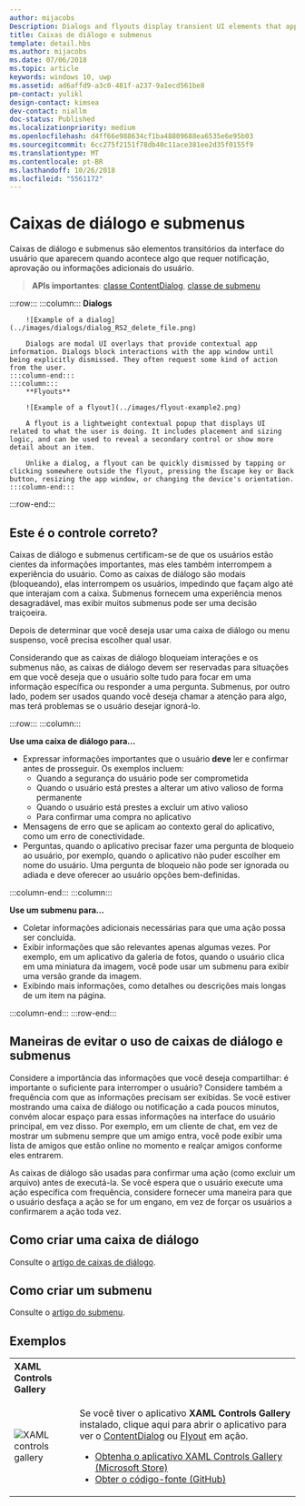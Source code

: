 ```yaml
---
author: mijacobs
Description: Dialogs and flyouts display transient UI elements that appear when the user requests them or when something happens that requires notification or approval.
title: Caixas de diálogo e submenus
template: detail.hbs
ms.author: mijacobs
ms.date: 07/06/2018
ms.topic: article
keywords: windows 10, uwp
ms.assetid: ad6affd9-a3c0-481f-a237-9a1ecd561be8
pm-contact: yulikl
design-contact: kimsea
dev-contact: niallm
doc-status: Published
ms.localizationpriority: medium
ms.openlocfilehash: d4ff66e988634cf1ba48809688ea6535e6e95b03
ms.sourcegitcommit: 6cc275f2151f78db40c11ace381ee2d35f0155f9
ms.translationtype: MT
ms.contentlocale: pt-BR
ms.lasthandoff: 10/26/2018
ms.locfileid: "5561172"
---
```

# <a name="dialogs-and-flyouts"></a>Caixas de diálogo e submenus



Caixas de diálogo e submenus são elementos transitórios da interface do usuário que aparecem quando acontece algo que requer notificação, aprovação ou informações adicionais do usuário.

> **APIs importantes**: [classe ContentDialog](/uwp/api/Windows.UI.Xaml.Controls.ContentDialog), [classe de submenu](/uwp/api/Windows.UI.Xaml.Controls.Flyout)


:::row:::
    :::column:::
        **Dialogs**
        
        ![Example of a dialog](../images/dialogs/dialog_RS2_delete_file.png)

        Dialogs are modal UI overlays that provide contextual app information. Dialogs block interactions with the app window until being explicitly dismissed. They often request some kind of action from the user.
    :::column-end:::
    :::column::: 
        **Flyouts**

        ![Example of a flyout](../images/flyout-example2.png)

        A flyout is a lightweight contextual popup that displays UI related to what the user is doing. It includes placement and sizing logic, and can be used to reveal a secondary control or show more detail about an item.

        Unlike a dialog, a flyout can be quickly dismissed by tapping or clicking somewhere outside the flyout, pressing the Escape key or Back button, resizing the app window, or changing the device's orientation.
    :::column-end:::
:::row-end:::


## <a name="is-this-the-right-control"></a>Este é o controle correto?

Caixas de diálogo e submenus certificam-se de que os usuários estão cientes da informações importantes, mas eles também interrompem a experiência do usuário. Como as caixas de diálogo são modais (bloqueando), elas interrompem os usuários, impedindo que façam algo até que interajam com a caixa. Submenus fornecem uma experiência menos desagradável, mas exibir muitos submenus pode ser uma decisão traiçoeira.

Depois de determinar que você deseja usar uma caixa de diálogo ou menu suspenso, você precisa escolher qual usar.

Considerando que as caixas de diálogo bloqueiam interações e os submenus não, as caixas de diálogo devem ser reservadas para situações em que você deseja que o usuário solte tudo para focar em uma informação específica ou responder a uma pergunta. Submenus, por outro lado, podem ser usados quando você deseja chamar a atenção para algo, mas terá problemas se o usuário desejar ignorá-lo.

:::row:::
    :::column:::
   <p><b>Use uma caixa de diálogo para...</b> <br/>
<ul>
<li>Expressar informações importantes que o usuário <b>deve</b> ler e confirmar antes de prosseguir. Os exemplos incluem:
<ul>
  <li>Quando a segurança do usuário pode ser comprometida</li>
  <li>Quando o usuário está prestes a alterar um ativo valioso de forma permanente</li>
  <li>Quando o usuário está prestes a excluir um ativo valioso</li>
  <li>Para confirmar uma compra no aplicativo</li>
</ul>

</li>
<li>Mensagens de erro que se aplicam ao contexto geral do aplicativo, como um erro de conectividade.</li>
<li>Perguntas, quando o aplicativo precisar fazer uma pergunta de bloqueio ao usuário, por exemplo, quando o aplicativo não puder escolher em nome do usuário. Uma pergunta de bloqueio não pode ser ignorada ou adiada e deve oferecer ao usuário opções bem-definidas.</li>
</ul>
</p>
    :::column-end:::
    :::column:::
   <p><b>Use um submenu para...</b> <br/>
<ul>
<li>Coletar informações adicionais necessárias para que uma ação possa ser concluída.</li>
<li>Exibir informações que são relevantes apenas algumas vezes. Por exemplo, em um aplicativo da galeria de fotos, quando o usuário clica em uma miniatura da imagem, você pode usar um submenu para exibir uma versão grande da imagem.</li>
<li>Exibindo mais informações, como detalhes ou descrições mais longas de um item na página.</li>
</ul></p>
    :::column-end:::
:::row-end:::


## <a name="ways-to-avoid-using-dialogs-and-flyouts"></a>Maneiras de evitar o uso de caixas de diálogo e submenus

Considere a importância das informações que você deseja compartilhar: é importante o suficiente para interromper o usuário? Considere também a frequência com que as informações precisam ser exibidas. Se você estiver mostrando uma caixa de diálogo ou notificação a cada poucos minutos, convém alocar espaço para essas informações na interface do usuário principal, em vez disso. Por exemplo, em um cliente de chat, em vez de mostrar um submenu sempre que um amigo entra, você pode exibir uma lista de amigos que estão online no momento e realçar amigos conforme eles entrarem.

As caixas de diálogo são usadas para confirmar uma ação (como excluir um arquivo) antes de executá-la. Se você espera que o usuário execute uma ação específica com frequência, considere fornecer uma maneira para que o usuário desfaça a ação se for um engano, em vez de forçar os usuários a confirmarem a ação toda vez.

## <a name="how-to-create-a-dialog"></a>Como criar uma caixa de diálogo

Consulte o [artigo de caixas de diálogo](dialogs.md). 

## <a name="how-to-create-a-flyout"></a>Como criar um submenu

Consulte o [artigo do submenu](flyouts.md). 

## <a name="examples"></a>Exemplos

<table>
<th align="left">XAML Controls Gallery<th>
<tr>
<td><img src="../images/xaml-controls-gallery-sm.png" alt="XAML controls gallery"></img></td>
<td>
    <p>Se você tiver o aplicativo <strong style="font-weight: semi-bold">XAML Controls Gallery</strong> instalado, clique aqui para abrir o aplicativo para ver o <a href="xamlcontrolsgallery:/item/ContentDialog">ContentDialog</a> ou <a href="xamlcontrolsgallery:/item/Flyout">Flyout</a> em ação.</p>
    <ul>
    <li><a href="https://www.microsoft.com/store/productId/9MSVH128X2ZT">Obtenha o aplicativo XAML Controls Gallery (Microsoft Store)</a></li>
    <li><a href="https://github.com/Microsoft/Windows-universal-samples/tree/master/Samples/XamlUIBasics">Obter o código-fonte (GitHub)</a></li>
    </ul>
</td>
</tr>
</table>

